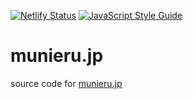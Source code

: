[![Netlify Status](https://api.netlify.com/api/v1/badges/df9f63fe-2cb3-4024-a774-9c4bb1affcfc/deploy-status)](https://app.netlify.com/sites/munieru/deploys)
[![JavaScript Style Guide](https://img.shields.io/badge/code_style-standard-brightgreen.svg)](https://standardjs.com)

# munieru.jp
source code for [munieru.jp](https://munieru.jp/)
